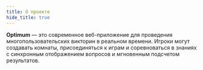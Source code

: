 ```yaml
---
title: О проекте
hide_title: true
---
```


**Optimum** — это современное веб-приложение для проведения многопользовательских викторин в реальном времени. Игроки могут создавать комнаты, присоединяться к играм и соревноваться в знаниях с синхронным отображением вопросов и мгновенным подсчетом результатов.



